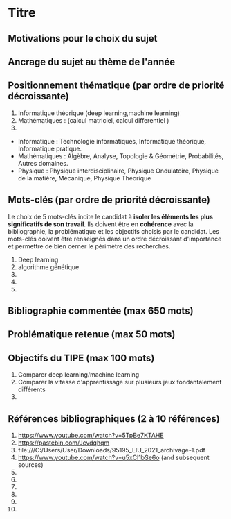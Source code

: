 # Titre

## Motivations pour le choix du sujet


## Ancrage du sujet au thème de l'année


## Positionnement thématique (par ordre de priorité décroissante)

1. Informatique théorique (deep learning,machine learning)
2. Mathématiques : (calcul matriciel, calcul differentiel )
3.

- Informatique : Technologie informatiques, Informatique théorique, Informatique pratique.
- Mathématiques : Algèbre, Analyse, Topologie & Géométrie, Probabilités, Autres domaines.
- Physique : Physique interdisciplinaire, Physique Ondulatoire, Physique de la matière, Mécanique, Physique Théorique


## Mots-clés (par ordre de priorité décroissante)

Le choix de 5 mots-clés incite le candidat à **isoler les éléments les plus significatifs de son travail**. Ils doivent être en **cohérence** avec la bibliographie, la problématique et les objectifs choisis par le candidat. Les mots-clés doivent être renseignés dans un ordre décroissant d'importance et permettre de bien cerner le périmètre des recherches.

1. Deep learning
2. algorithme génétique
3. 
4.
5.


## Bibliographie commentée (max 650 mots)



## Problématique retenue (max 50 mots)


## Objectifs du TIPE (max 100 mots)

1. Comparer deep learning/machine learning
2. Comparer la vitesse d'apprentissage sur plusieurs jeux fondantalement différents
3.


## Références bibliographiques (2 à 10 références)

1. https://www.youtube.com/watch?v=5TpBe7KTAHE
2. https://pastebin.com/Jcvdqhqm
3. file:///C:/Users/User/Downloads/95195_LIU_2021_archivage-1.pdf
4. https://www.youtube.com/watch?v=u5xCl1bSe6o (and subsequent sources)
5. 
6. 
7. 
8. 
9. 
10.  

